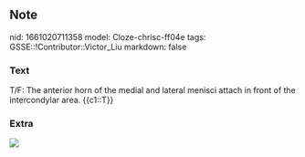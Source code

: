 ## Note
nid: 1661020711358
model: Cloze-chrisc-ff04e
tags: GSSE::!Contributor::Victor_Liu
markdown: false

### Text
T/F: The anterior horn of the medial and lateral menisci attach in front of the intercondylar area. {{c1::T}}

### Extra
<img src="paste-cabb134f0e49505dede857435dd70afb102215c4.jpg">
